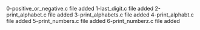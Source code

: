 0-positive_or_negative.c file added
1-last_digit.c file added
2-print_alphabet.c file added
3-print_alphabets.c file added
4-print_alphabt.c file added
5-print_numbers.c file added
6-print_numberz.c file added
